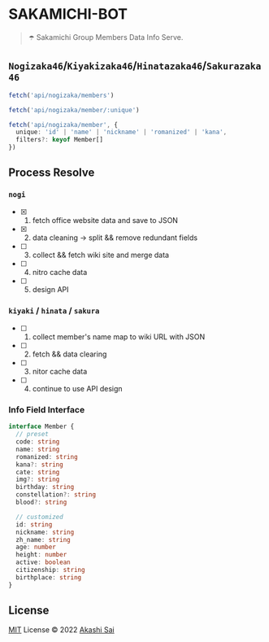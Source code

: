 # SAKAMICHI-BOT

> ☂️ Sakamichi Group Members Data Info Serve.

## `Nogizaka46`/`Kiyakizaka46`/`Hinatazaka46`/`Sakurazaka46`

```ts
fetch('api/nogizaka/members')

fetch('api/nogizaka/member/:unique')

fetch('api/nogizaka/member', {
  unique: 'id' | 'name' | 'nickname' | 'romanized' | 'kana',
  filters?: keyof Member[]
})
```

## Process Resolve

### `nogi`

- [x] 1. fetch office website data and save to JSON
- [x] 2. data cleaning -> split && remove redundant fields
- [ ] 3. collect && fetch wiki site and merge data
- [ ] 4. nitro cache data
- [ ] 5. design API

### `kiyaki` / `hinata` / `sakura`

- [ ] 1. collect member's name map to wiki URL with JSON
- [ ] 2. fetch && data clearing
- [ ] 3. nitor cache data
- [ ] 4. continue to use API design

### Info Field Interface

```ts
interface Member {
  // preset
  code: string
  name: string
  romanized: string
  kana?: string
  cate: string
  img?: string
  birthday: string
  constellation?: string
  blood?: string

  // customized
  id: string
  nickname: string
  zh_name: string
  age: number
  height: number
  active: boolean
  citizenship: string
  birthplace: string
}
```

## License

[MIT](./LICENSE) License © 2022 [Akashi Sai](https://github.com/akashigakki)

